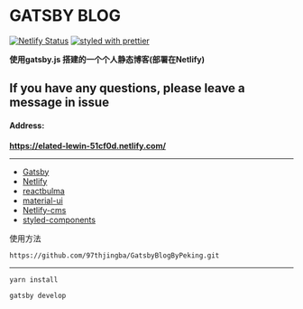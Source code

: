 # GATSBY BLOG

[![Netlify Status](https://api.netlify.com/api/v1/badges/72747953-bcd7-4a37-9954-f89e94ed8a5f/deploy-status)](https://app.netlify.com/sites/elated-lewin-51cf0d/deploys)
[![styled with prettier](https://img.shields.io/badge/styled_with-prettier-ff69b4.svg)](https://github.com/prettier/prettier)


**使用gatsby.js 搭建的一个个人静态博客(部署在Netlify)**

## If you have any questions, please leave a message in issue
#### Address:
**https://elated-lewin-51cf0d.netlify.com/**

---
- [Gatsby](https://www.gatsbyjs.org/)
- [Netlify](https://www.netlify.com/)
- [reactbulma](https://github.com/kulakowka/react-bulma)
- [material-ui](https://material-ui.com/styles/basics/)
- [Netlify-cms](https://www.netlifycms.org/)
- [styled-components](https://github.com/styled-components/styled-components)
  



使用方法

```
https://github.com/97thjingba/GatsbyBlogByPeking.git
```

---

```
yarn install
```

```
gatsby develop
```
